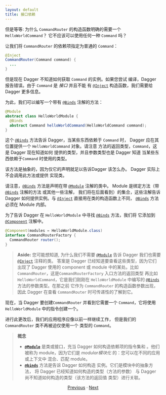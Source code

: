 ```yaml
---
layout: default
title: 接口依赖
---
```


但是等等: 为什么 `CommandRouter` 的构造函数明确的需要一个 `HelloWorldCommand`？
它不应该可以使用任何一种 `Command` 吗？

让我们将 `CommandRouter` 的依赖项指定为普通的 `Command`：

```java
@Inject
CommandRouter(Command command) {
  ...
}
```

但是现在 Dagger 不知道如何获取 `Command` 的实例。如果您尝试
编译，Dagger 报告错误。由于 `Command` 是 _接口_ 并且不能
有 [`@Inject`] 构造函数，我们需要给 Dagger 更多信息。

为此，我们可以编写一个带有 [`@Binds`] 注解的方法：

```java
@Module
abstract class HelloWorldModule {
  @Binds
  abstract Command helloWorldCommand(HelloWorldCommand command);
}
```

这个 [`@Binds`] 方法告诉 Dagger，当某些东西依赖于 `Command` 时，
Dagger 应在其位置提供一个 `HelloWorldCommand` 对象。请注意
方法的返回类型，`Command`，这是 Dagger 现在知道如何
提供的类型，并且参数类型也是 Dagger 知道
当某些东西依赖于`Command` 时使用的类型。

该方法是抽象的，因为仅它的声明就足以告诉Dagger
该怎么办。 Dagger 实际上不会调用此方法或提供
实现类。

请注意，[`@Binds`] 方法是声明在带 [`@Module`] 注解的类中。
Module 是绑定方法（带 [`@Binds`] 注解的方法 或其他一些注解，
我们将在后面看到）的集合，这些注解告诉 Dagger
如何提供实例。与 [`@Inject`] 直接用在类的构造函数上不同，
[`@Binds`] 方法必须在 Module 内部。

为了告诉 Dagger 在 `HelloWorldModule` 中寻找 [`@Binds`] 方法，我们将
它添加到 [`@Component`] 注解中。

```java
@Component(modules = HelloWorldModule.class)
interface CommandRouterFactory {
  CommandRouter router();
}
```

> **Aside:** 您可能想知道, 为什么我们不需要 [`@Module`]
> 告诉 Dagger 我们也需要 [`@Inject`] 注释的类。
> 答案是 Dagger 已经知道要查看这些类型，因为它们出现了
> Dagger 使用的 component 或 module 中的某处。比如
> `CommandRouter`，这是`CommandRouterFactory` 入口方法的返回类型
> 再比如 `HelloWorldCommand`，它是我们刚刚在 `HelloWorldModule`
> 中编写的 [`@Binds`] 方法的参数类型。在那之前
> 它作为 `CommandRouter` 的构造函数参数出现，因此 Dagger
> 在查看 `CommandRouter` 时可传递性的了解到它。

现在，当 Dagger 要创建`CommandRouter` 并看到它需要一个
`Command`，它将使用 `HelloWorldModule` 中的指令创建一个。

进行此更改后，我们的应用程序应像以前一样继续工作，
但是我们的 `CommandRouter` 类不再被迫仅使用一个
类型的 `Command`。

> **概念**
>
> *   **[`@Module`]** 是类或接口，充当
>     Dagger 如何构造依赖项的指令集和 。他们被称为
>     module，因为它们是 _modular模块化_ 的：您可以在不同的应用或上下文中
>     混合、匹配 module。
> *   **[`@binds`]** 方法是告诉 Dagger 如何构造
>     实例。它们是模块中的抽象方法，
>     将 Dagger 已经知道如何构造的类型（方法的参数） 与
>     Dagger 尚不知道如何构造的类型（该方法的返回值
>     类型）进行关联。

<section style="text-align: center" markdown="1">

[Previous](03-first-command) · [Next](05-abstraction-for-output)

</section>

[`@Binds`]: https://dagger.dev/api/latest/dagger/Binds.html
[`@Component`]: https://dagger.dev/api/latest/dagger/Component.html
[`@Inject`]: http://docs.oracle.com/javaee/7/api/javax/inject/Inject.html
[`@Module`]: https://dagger.dev/api/latest/dagger/Module.html
